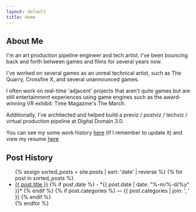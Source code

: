 ```yaml
---
layout: default
title: Home
---
```


## About Me

I'm an art production pipeline engineer and tech artist. I've been bouncing
back and forth between games and films for several years now.

I've worked on several games as an unreal technical artist, such as The Quarry,
Crossfire X, and several unannounced games.

I often work on real-time 'adjacent' projects that aren't quite games but are
still entertainment experiences using game engines such as the award-winning
VR exhibit: Time Magazine's The March.

Additionally, I've architected and helped build a previz / postviz / techviz /
virtual production pipeline at Digital Domain 3.0.

You can see my some work history [here](https://github.com/nate-maxwell)
(if I remember to update it) and view my resume
[here](https://drive.google.com/file/d/11D7EMN3QdCTIFKhBteWEr4Emn7nQPYvG/view?usp=sharing)

## Post History

<ul>
{% assign sorted_posts = site.posts | sort: 'date' | reverse %}
{% for post in sorted_posts %}
  <li>
    <a href="{{ post.url }}">{{ post.title }}</a>
    {% if post.date %}
      - *{{ post.date | date: "%-m/%-d/%y" }}*
    {% endif %}
    {% if post.categories %}
      — {{ post.categories | join: ', ' }}
    {% endif %}
  </li>
{% endfor %}
</ul>

